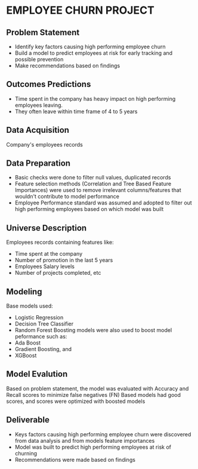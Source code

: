 # EMPLOYEE CHURN PROJECT

## Problem Statement
* Identify key factors causing high performing employee churn
* Build a model to predict employees at risk for early tracking and possible prevention
* Make recommendations based on findings

## Outcomes Predictions
* Time spent in the company has heavy impact on high performing employees leaving.
* They often leave within time frame of 4 to 5 years

## Data Acquisition
Company's employees records

## Data Preparation
* Basic checks were done to filter null values, duplicated records
* Feature selection methods (Correlation and Tree Based Feature Importances) were used to remove irrelevant columns/features that wouldn't contribute to model performance 
* Employee Performance standard was assumed and adopted to filter out high performing employees based on which model was built

## Universe Description
Employees records containing features like:
* Time spent at the company
* Number of promotion in the last 5 years
* Employees Salary levels
* Number of projects completed, etc

## Modeling
Base models used:
* Logistic Regression
* Decision Tree Classifier
* Random Forest
Boosting models were also used to boost model peformance such as:
* Ada Boost
* Gradient Boosting, and
* XGBoost

## Model Evalution
Based on problem statement, the model was evaluated with Accuracy and Recall scores to minimize false negatives (FN)
Based models had good scores, and scores were optimized with boosted models

## Deliverable
* Keys factors causing high performing employee churn were discovered from data analysis and from models feature importances
* Model was built to predict high performing employees at risk of churning
* Recommendations were made based on findings
